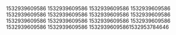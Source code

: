 1532939609586
1532939609586
1532939609586
1532939609586
1532939609586
1532939609586
1532939609586
1532939609586
1532939609586
1532939609586
1532939609586
1532939609586
1532939609586
1532939609586
15329396095861532953784646